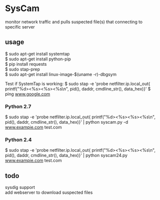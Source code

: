 # SysCam
 monitor network traffic and pulls suspected file(s) that connecting to specific server
## usage
 $ sudo apt-get install systemtap   
 $ sudo apt-get install python-pip  
 $ pip install requests  
 $ sudo stap-prep  
 $ sudo apt-get install linux-image-$(uname -r)-dbgsym  
 
 Test if SystemTap is working:
 $ sudo stap -e 'probe netfilter.ip.local_out{ printf("%d><%s><%s><%s\n", pid(), daddr, cmdline_str(), data_hex)}'
 $ ping www.google.com
 
 
### Python 2.7
 $ sudo stap -e 'probe netfilter.ip.local_out{ printf("%d><%s><%s><%s\n", pid(), daddr, cmdline_str(), data_hex)}' | python syscam.py -d www.exampie.com test.com  
### Python 2.4
$ sudo stap -e 'probe netfilter.ip.local_out{ printf("%d><%s><%s><%s\n", pid(), daddr, cmdline_str(), data_hex)}' | python syscam24.py www.exampie.com test.com  

## todo
 sysdig support  
 add webserver to download suspected files
